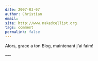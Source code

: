 ```yaml
---
date: 2007-03-07
author: Christian
email: 
site: http://www.nakedcellist.org
tags: comment
permalink: false
---
```


<p>Alors, grace a ton Blog, maintenant j'ai faim!</p>
---